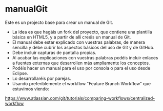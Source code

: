 # manualGit
Este es un projecto base para crear un manual de Git. 
* La idea es que hagáis un fork del proyecto, que contiene una plantilla básica en HTML5, y a partir de allí creéis un manual de Git.
* El manual debe estar explicado con vuestras palabras, de manera sencilla y debe cubrir los aspectos básicos del uso de Git y de GitHub.
* Debe incluir capturas de pantalla propias.
* Al acabar las explicaciones con vuestras palabras podéis incluir enlaces a fuentes externas que desarrollen más ampliamente los conceptos.
* Podéis hacer un manual para el uso por consola o para el uso desde Eclipse.
* Lo desarrollaréis por parejas.
* Usando preferiblemente el workflow "Feature Branch Workflow" que estuvimos viendo:

https://www.atlassian.com/git/tutorials/comparing-workflows/centralized-workflow




